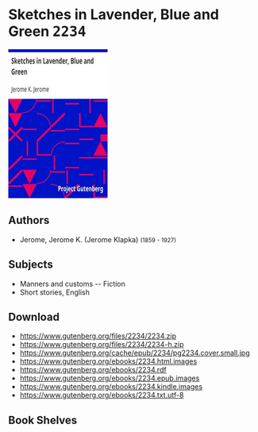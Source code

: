 # Sketches in Lavender, Blue and Green <kbd>2234</kbd>

![](./cover.medium.jpg "")

## Authors


 - Jerome, Jerome K. (Jerome Klapka) <small>(1859 - 1927)</small>

## Subjects


 - Manners and customs -- Fiction
 - Short stories, English

## Download


 - https://www.gutenberg.org/files/2234/2234.zip
 - https://www.gutenberg.org/files/2234/2234-h.zip
 - https://www.gutenberg.org/cache/epub/2234/pg2234.cover.small.jpg
 - https://www.gutenberg.org/ebooks/2234.html.images
 - https://www.gutenberg.org/ebooks/2234.rdf
 - https://www.gutenberg.org/ebooks/2234.epub.images
 - https://www.gutenberg.org/ebooks/2234.kindle.images
 - https://www.gutenberg.org/ebooks/2234.txt.utf-8

## Book Shelves


